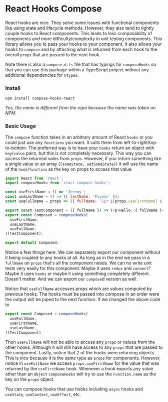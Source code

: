 # React Hooks Compose

React hooks are nice. They solve some issues with functional components like
using state and lifecycle methods. However, they also tend to tightly couple
hooks to React components. This leads to less composability of components and 
more difficulty/complexity in unit testing components. This library allows
you to pass your hooks to your component. It also allows your hooks to `compose`
and by attaching what is returned from each hook to the overall `props` that are 
passed to the next hook.

Note there is also a `compose.d.ts` file that has typings for `composeHooks` so
that you can use this package within a TypeScript project without any additional 
dependencies for `@types`.

### Install
`npm install compose-hooks-react`

_Yes, the name is different from the repo because the name was taken on NPM._

### Basic Usage
The `compose` function takes in an arbitrary amount of React `hooks` or you could just
use any `functions` you want. It calls them from left-to-right/top-to-bottom.
The preferred way is to have your `hooks` return an object with `key`/`value` pairs, but this
is not completely necessary. This way you can access the returned vales from `props`. However,
if you return something like a single value or an array (`[someState, setSomeState]`) it will
use the name of the `hook`/`function` as the key on props to access that value.

```js
import React from 'react';
import composeHooks from 'react-compose-hooks';

const useFirstName = () => 'Jeremy';
const useLastName = () => ({ lastName: 'Pivens' });
const useFullName = props => ({ fullName: `Sir ${props.useFirstName} ${props.lastName}` });

export const TestComponent = ({ fullName }) => (<p>Hello, { fullName }</p>);
export const Composed = composeHooks(
  useFirstName,
  useLastName,
  useFullName,
)(TestComponent);

export default Composed;
```

Notice a few things here. We can separately export our component without
it being coupled to any hooks at all. As long as in the end we pass in a `fullName` on `props`
that's all the component needs. We can no write unit tests very easily for this component.
Maybe it uses `redux` and `connect`? Maybe it uses `hooks` or maybe it using something completely
different. Doesn't matter. And we can export our `compose`d version as well. 

Notice that `useFullName` accesses props which are values computed by previous hooks. The hooks
must be passed into compose in an order were the output will be piped to the next function.
If we changed the above code to

```js
export const Composed = composeHooks(
  useFullName,
  useFirstName,
  useLastName,
)(TestComponent)
```

Then `useFullName` will not be able to access any `props` or values from the other hooks. 
Although it will still have access to any `props` that are passed to the component. Lastly,
notice that 2 of the hooks were returning objects. This is nice because it is the same type as 
`props` for components. However, notice in `useFullName` we access `props.useFirstName` for the value
that was returned by the `useFirstName` hook. Whenever a hook exports any value other than an `Object` 
`composeHooks` will try to use the `Function.name` as the key on the `props` object.

You can compose hooks that use hooks including `async` hooks and `useState`, `useContext`, `useEffect`, etc.


